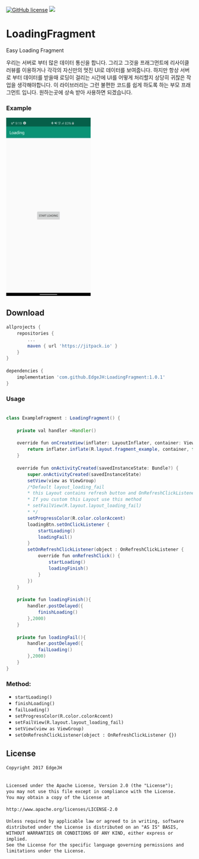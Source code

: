 [![GitHub license](https://img.shields.io/github/license/dcendents/android-maven-gradle-plugin.svg)](http://www.apache.org/licenses/LICENSE-2.0.html)
[![](https://jitpack.io/v/EdgeJH/LoadingFragment.svg)](https://jitpack.io/#EdgeJH/LoadingFragment)


# LoadingFragment
Easy Loading Fragment

우리는 서버로 부터 많은 데이터 통신을 합니다. 그리고 그것을 프래그먼트에 리사이클러뷰를 이용하거나 각각의 자신만의 멋진 UI로 데이터를 보여줍니다. 하지만 항상 서버로 부터 데이터를 받을때 로딩이 걸리는 시간에 UI를 어떻게 처리할지 상당히 귀찮은 작업을 생각해야합니다. 이 라이브러리는 그런 불편한 코드를 쉽게 하도록 하는 부모 프래그먼트 입니다. 원하는곳에 상속 받아 사용하면 되겠습니다.

### Example

![example gif](example.gif)

## Download

``` gradle
allprojects {
	repositories {
		...
		maven { url 'https://jitpack.io' }
	}
}
  
dependencies {
	implementation 'com.github.EdgeJH:LoadingFragment:1.0.1'
}

```

### Usage

```java

class ExampleFragment : LoadingFragment() {

    private val handler =Handler()

    override fun onCreateView(inflater: LayoutInflater, container: ViewGroup?, savedInstanceState: Bundle?): View? {
        return inflater.inflate(R.layout.fragment_example, container, false)
    }

    override fun onActivityCreated(savedInstanceState: Bundle?) {
        super.onActivityCreated(savedInstanceState)
        setView(view as ViewGroup)
        /*Default layout_loading_fail
        * this Layout contains refresh button and OnRefreshClickListener
        * If you custom this Layout use this method
        * setFailView(R.layout.layout_loading_fail)
        * */
        setProgressColor(R.color.colorAccent)
        loadingBtn.setOnClickListener {
            startLoading()
            loadingFail()
        }
        setOnRefreshClickListener(object : OnRefreshClickListener {
            override fun onRefreshClick() {
                startLoading()
                loadingFinish()
            }
        })
    }

    private fun loadingFinish(){
        handler.postDelayed({
            finishLoading()
        },2000)
    }

    private fun loadingFail(){
        handler.postDelayed({
            failLoading()
        },2000)
    }
}

```

### Method:

* `startLoading()`
* `finishLoading()`
* `failLoading()`
* `setProgressColor(R.color.colorAccent)`
* `setFailView(R.layout.layout_loading_fail)`
* `setView(view as ViewGroup)`
* `setOnRefreshClickListener(object : OnRefreshClickListener {})`
        

License
--------
```
Copyright 2017 EdgeJH


Licensed under the Apache License, Version 2.0 (the "License");
you may not use this file except in compliance with the License.
You may obtain a copy of the License at

http://www.apache.org/licenses/LICENSE-2.0

Unless required by applicable law or agreed to in writing, software
distributed under the License is distributed on an "AS IS" BASIS,
WITHOUT WARRANTIES OR CONDITIONS OF ANY KIND, either express or implied.
See the License for the specific language governing permissions and
limitations under the License.

```



